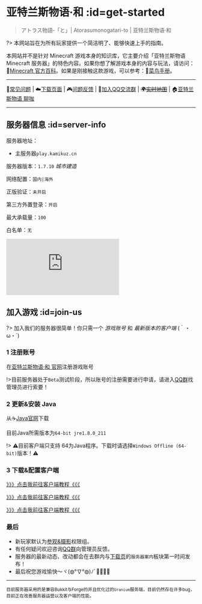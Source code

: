 [homepage]: https://kamikuz.cn/
[dynmap]: http://map.kamikuz.cn:8123
[qqgroup]: https://jq.qq.com/?_wv=1027&k=576OUne
[downloadpage]: https://wiki.kamikuz.cn/download.html
[blog]: https://blog.kamikuz.cn
[mcwiki]: https://minecraft-zh.gamepedia.com/
[beginner-guide]: http://minecraft-zh.gamepedia.com/%E6%95%99%E7%A8%8B/%E8%8F%9C%E9%B8%9F%E6%89%8B%E5%86%8C
[skin]: https://mc.kamikuz.cn/
[java]: https://www.java.com/en/download/manual.jsp
[group-def]: /welcome/groups.md#def
[group-adv]: /welcome/groups.md#adv
[server-survival]: /welcome/servers.md#survival
[server-creative]: /welcome/servers.md#creative
[faq]: /welcome/faq.md
[issues]: https://github.com/Kamikuz/Atorasumonogatarito/issues
[client]: /welcome/client.md
[cocricot]: /coricot

# 亚特兰斯物语·和 :id=get-started

>アトラス物語‐「と」| Atorasumonogatari-to | 亚特兰斯物语·和

?> 本网站旨在为所有玩家提供一个简洁明了、能够快速上手的指南。

本网站并不是针对 Minecraft 游戏本身的知识库，它主要介绍「亚特兰斯物语 Minecraft 服务器」的特色内容。如果你想了解游戏本身的内容与玩法，请访问：🔗[Minecraft 官方百科][mcwiki]。如果是刚接触这款游戏，可以参考：🍰[菜鸟手册][beginner-guide]。

----

📖[常见问题][faq] | ☁️[下载页面][downloadpage] | 🎮[问题反馈][issues] | 🐧[加入QQ交流群][qqgroup] | ~~🌍[实时地图][dynmap]~~ | 🏠[亚特兰斯物语 聊咖][blog]

----

## 服务器信息 :id=server-info

服务器地址：
- 主服务器`play.kamikuz.cn`

服务器版本：`1.7.10` *城市建造*

网络配置：`国内|海外`

正版验证：`未开启`

第三方外置登录：`开启`

最大承载量：`100`

白名单：`无`

![Server](http://tietu.zuimc.com/server.php?hostname=%E4%BA%9A%E7%89%B9%E5%85%B0%E6%96%AF%E7%89%A9%E8%AF%AD%C2%B7%E5%92%8C&host=play.kamikuz.cn&motd=%E6%97%A5%E7%B3%BB%E5%A4%A7%E5%9E%8B%E5%9F%8E%E5%B8%82%E6%A8%A1%E6%8B%9F&line=3&srv=1)

## 加入游戏 :id=join-us

?> 加入我们的服务器很简单！你只需一个 *游戏账号* 和 *最新版本的客户端* (｀・ω・´)

### 1 注册账号

在[亚特兰斯物语·和 官网][skin]注册游戏账号

!>目前服务器处于`Beta`测试阶段，所以账号的注册需要进行申请，请进入[QQ群][qqgroup]找管理员进行索要！

### 2 更新&安装 Java

从☕️[Java官网][java]下载

目前Java所需版本为`64-bit jre1.8.0_211`

!> ⚠️目前客户端只支持 64为Java程序。下载时请选择`Windows Offline (64-bit)`版本！⚠️


### 3 下载&配置客户端

[》》》点击我前往客户端教程《《《][client]

[》》》点击我前往客户端教程《《《][client]

[》》》点击我前往客户端教程《《《][client]                                     

### 最后

- 新玩家默认为[参观&摄影][group-def]权限组。
- 有任何疑问欢迎咨询[QQ群][qqgroup]向管理员反馈。
- 服务器的最新动态、改动都会在去群内与[下载页](https://wiki.kamikuz.cn/download.html)的`服务器案内`板块第一时间发布！
- 最后祝您游戏愉快～ヾ(◍°∇°◍)ﾉﾞ🎉🎊🎉🎊

----

<small>目前服务器采用的是兼容Bukkit与Forge的并且优化过的`Uranium`服务端，目前仍然存在许多bug，目前正在改善服务器运营以及客户端的性能。</small>
